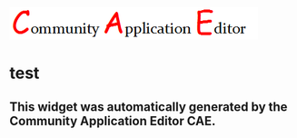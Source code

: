 ![CAE](https://github.com/CAE-Community-Application-Editor/application-202/blob/gh-pages/frontendComponent-207/img/logo.png)  

test
===================


This widget was automatically generated by the Community Application Editor CAE.  
---------------
